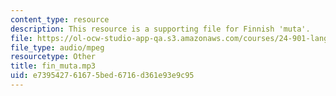 ```yaml
---
content_type: resource
description: This resource is a supporting file for Finnish 'muta'.
file: https://ol-ocw-studio-app-qa.s3.amazonaws.com/courses/24-901-language-and-its-structure-i-phonology-fall-2010/e739542761675bed6716d361e93e9c95_fin_muta.mp3
file_type: audio/mpeg
resourcetype: Other
title: fin_muta.mp3
uid: e7395427-6167-5bed-6716-d361e93e9c95
---
```

